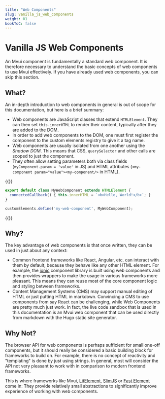 ```yaml
---
title: "Web Components"
slug: vanilla_js_web_components
weight: 01
bookToC: false
---
```


# Vanilla JS Web Components

An Mvui component is fundamentally a standard web component. It is therefore necessary to
understand the basic concepts of web components to use Mvui effectively. If you have
already used web components, you can skip this section.

## What?

An in-depth introduction to web components in general is out of scope for this
documentation, but here is a brief summary:

- Web components are JavaScript classes that extend `HTMLElement`. They can then set
  `this.innerHTML` to render their content, typically after they are added to the DOM.
- In order to add web components to the DOM, one must first register the component to the
  custom elements registry to give it a tag name.
- Web components are usually isolated from one another using the *Shadow DOM*. This means
  that CSS, `querySelector` and other calls are scoped to just the component.
- They often allow setting parameters both via class fields (`myComponent.param = 'value'`
  in JS) and HTML attributes (`<my-component param="value"><my-component/>` in HTML).

{{<codeview>}}
```typescript
export default class MyWebComponent extends HTMLElement {
  connectedCallback() { this.innerHTML = `<b>Hello, World!</b>`; }
}

customElements.define('my-web-component', MyWebComponent);
```
{{</codeview>}}

## Why?

The key advantage of web components is that once written, they can be used in just about
any context:

- Common frontend frameworks like React, Angular, etc. can interact with them by default,
  because they behave like any other HTML element. For example, the
  [ionic](https://ionicframework.com) component library is built using web components and
  then provides wrappers to make the usage in various frameworks more pleasant. This means
  they can reuse most of the core component logic and styling between frameworks.
- Content Management Systems (CMS) may support manual editing of HTML or just putting HTML
  in markdown. Convincing a CMS to use components from say React can be challenging, while
  Web Components are pretty much just work. In fact, the live code sandbox that is used in
  this documentation is an Mvui web component that can be used directly from markdown with
  the Hugo static site generator.

## Why Not?

The browser API for web components is perhaps sufficient for small one-off components, but
it should really be considered a basic building block for frameworks to build on. For
example, there is no concept of reactivity and "templating" is done by just using
strings. In general, most will consider the API not very pleasant to work with in
comparison to modern frontend frameworks.

This is where frameworks like Mvui, [LitElement](https://lit.dev),
[SlimJS](https://slimjs.com/#/welcome) or [Fast
Element](https://www.fast.design/docs/fast-element/defining-elements) come in: They
provide relatively small abstractions to significantly improve experience of working with
web components.
